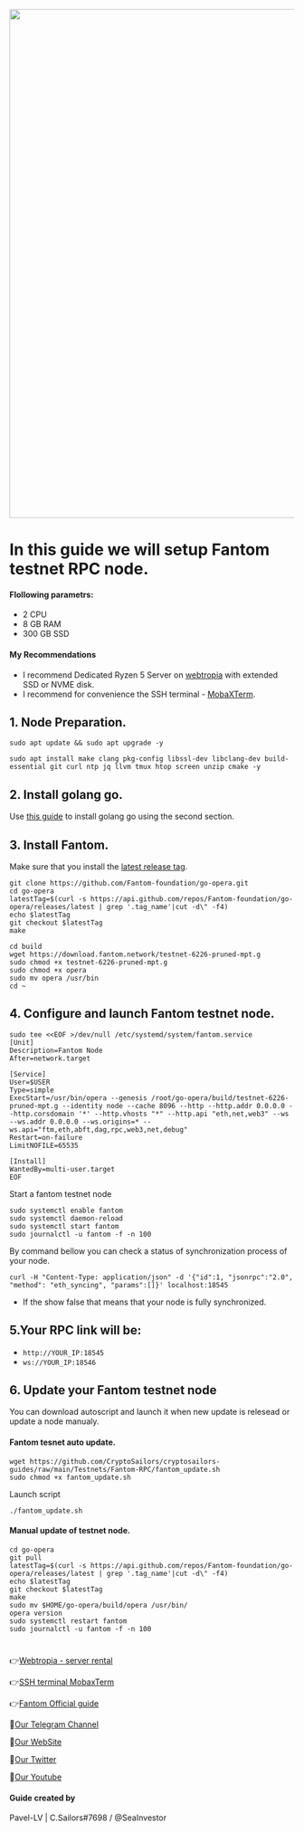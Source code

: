 <p align="center">
 <img src="https://i.postimg.cc/9QfDm4fz/Fantom-1.png"width="900"/></a>
</p>

# In this guide we will setup Fantom testnet RPC node.

#### Flollowing parametrs:
- 2 CPU
- 8 GB RAM
- 300 GB SSD

#### My Recommendations
- I recommend Dedicated Ryzen 5 Server on [webtropia](https://www.webtropia.com/?kwk=255074042020228216158042) with extended SSD or NVME disk.
- I recommend for convenience the SSH terminal - [MobaXTerm](https://mobaxterm.mobatek.net/download.html).

## 1. Node Preparation.
```
sudo apt update && sudo apt upgrade -y
```
```
sudo apt install make clang pkg-config libssl-dev libclang-dev build-essential git curl ntp jq llvm tmux htop screen unzip cmake -y
```
## 2. Install golang go.
Use [this guide](https://github.com/CryptoSailors/cryptosailors-tools/tree/main/Install%20Golang%20%22Go%22#2-if-you-installing-golang-go-on-clear-server-you-need-input-following-commands) to install golang go using the second section.

## 3. Install Fantom.
Make sure that you install the [latest release tag](https://github.com/Fantom-foundation/go-opera/tags).
```
git clone https://github.com/Fantom-foundation/go-opera.git
cd go-opera
latestTag=$(curl -s https://api.github.com/repos/Fantom-foundation/go-opera/releases/latest | grep '.tag_name'|cut -d\" -f4)
echo $latestTag
git checkout $latestTag
make
```
```
cd build
wget https://download.fantom.network/testnet-6226-pruned-mpt.g
sudo chmod +x testnet-6226-pruned-mpt.g
sudo chmod +x opera
sudo mv opera /usr/bin
cd ~
```
## 4. Configure and launch Fantom testnet node.
```
sudo tee <<EOF >/dev/null /etc/systemd/system/fantom.service
[Unit]
Description=Fantom Node
After=network.target

[Service]
User=$USER
Type=simple
ExecStart=/usr/bin/opera --genesis /root/go-opera/build/testnet-6226-pruned-mpt.g --identity node --cache 8096 --http --http.addr 0.0.0.0 --http.corsdomain '*' --http.vhosts "*" --http.api "eth,net,web3" --ws --ws.addr 0.0.0.0 --ws.origins=* --ws.api="ftm,eth,abft,dag,rpc,web3,net,debug"
Restart=on-failure
LimitNOFILE=65535

[Install]
WantedBy=multi-user.target
EOF
```
Start a fantom testnet node
```
sudo systemctl enable fantom
sudo systemctl daemon-reload
sudo systemctl start fantom
sudo journalctl -u fantom -f -n 100
```
By command bellow you can check a status of synchronization process of your node.

```
curl -H "Content-Type: application/json" -d '{"id":1, "jsonrpc":"2.0", "method": "eth_syncing", "params":[]}' localhost:18545
```
- If the show false that means that your node is fully synchronized.

## 5.Your RPC link will be:

- `http://YOUR_IP:18545`
- `ws://YOUR_IP:18546`

## 6. Update your Fantom testnet node

You can download autoscript and launch it when new update is relesead or update a node manualy.

#### Fantom tesnet auto update.
```
wget https://github.com/CryptoSailors/cryptosailors-guides/raw/main/Testnets/Fantom-RPC/fantom_update.sh
sudo chmod +x fantom_update.sh
```
Launch script
```
./fantom_update.sh
```

#### Manual update of testnet node.
```
cd go-opera
git pull
latestTag=$(curl -s https://api.github.com/repos/Fantom-foundation/go-opera/releases/latest | grep '.tag_name'|cut -d\" -f4)
echo $latestTag
git checkout $latestTag
make
sudo mv $HOME/go-opera/build/opera /usr/bin/
opera version
sudo systemctl restart fantom
sudo journalctl -u fantom -f -n 100
```

#

👉[Webtropia - server rental](https://www.webtropia.com/?kwk=255074042020228216158042)

👉[SSH terminal MobaxTerm](https://mobaxterm.mobatek.net/download.html)

👉[Fantom Official guide](https://docs.fantom.foundation/)

🔰[Our Telegram Channel](https://t.me/CryptoSailorsAnn)

🔰[Our WebSite](cryptosailors.tech)

🔰[Our Twitter](https://twitter.com/Crypto_Sailors)

🔰[Our Youtube](https://www.youtube.com/@CryptoSailors)

#### Guide created by 
Pavel-LV | C.Sailors#7698 / @SeaInvestor
                                                    

